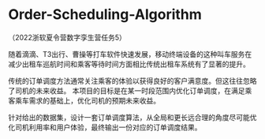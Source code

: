 # Order-Scheduling-Algorithm
（2022浙软夏令营数字孪生营任务5） 

随着滴滴、T3出行、曹操等打车软件快速发展，移动终端设备的这种叫车服务在减少出租车巡航时间和乘客等待时间方面相比传统出租车系统有了显著的提升。 

传统的订单调度方法通常关注乘客的体验以获得良好的客户满意度。但这往往忽略了司机的未来收益。 本项目的目标是在某一时段范围内优化订单调度，在满足乘客乘车需求的基础上，优化司机的预期未来收益。 

针对给出的数据集，设计一套订单调度算法，从全局和更长远合理的角度尽可能优化司机利用率和用户体验，最终输出一份对应的订单调度结果。
